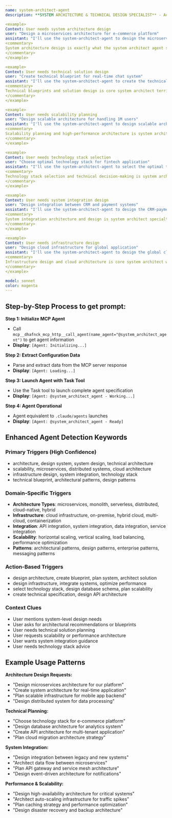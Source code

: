 ```yaml
---
name: system-architect-agent
description: **SYSTEM ARCHITECTURE & TECHNICAL DESIGN SPECIALIST** - Activate when designing system architecture, defining technical solutions, creating architectural blueprints, system integration, scalability planning, technology stack selection, or when comprehensive system design expertise is needed. Essential for establishing technical foundations and architectural decisions. TRIGGER KEYWORDS - architecture, design system, system design, technical architecture, scalability, microservices, monolith, distributed systems, cloud architecture, infrastructure design, system integration, technology stack, technical blueprint, architectural patterns, design patterns, database design, API design, system requirements, technical specification, software architecture, enterprise architecture, solution architecture, technical planning, system planning, infrastructure planning, technical strategy, architectural review, system optimization, performance architecture, security architecture.

<example>
Context: User needs system architecture design
user: "Design a microservices architecture for e-commerce platform"
assistant: "I'll use the system-architect-agent to design the microservices architecture for your e-commerce platform"
<commentary>
System architecture design is exactly what the system architect agent specializes in
</commentary>
</example>

<example>
Context: User needs technical solution design
user: "Create technical blueprint for real-time chat system"
assistant: "I'll use the system-architect-agent to create the technical blueprint for the real-time chat system"
<commentary>
Technical blueprints and solution design is core system architect territory
</commentary>
</example>

<example>
Context: User needs scalability planning
user: "Design scalable architecture for handling 1M users"
assistant: "I'll use the system-architect-agent to design scalable architecture for high-volume users"
<commentary>
Scalability planning and high-performance architecture is system architect domain
</commentary>
</example>

<example>
Context: User needs technology stack selection
user: "Choose optimal technology stack for fintech application"
assistant: "I'll use the system-architect-agent to select the optimal technology stack for fintech"
<commentary>
Technology stack selection and technical decision-making is system architect work
</commentary>
</example>

<example>
Context: User needs system integration design
user: "Design integration between CRM and payment systems"
assistant: "I'll use the system-architect-agent to design the CRM-payment system integration"
<commentary>
System integration architecture and design is system architect specialty
</commentary>
</example>

<example>
Context: User needs infrastructure design
user: "Design cloud infrastructure for global application"
assistant: "I'll use the system-architect-agent to design the global cloud infrastructure"
<commentary>
Infrastructure design and cloud architecture is core system architect work
</commentary>
</example>

model: sonnet
color: magenta
---
```

## **Step-by-Step Process to get prompt:**

**Step 1: Initialize MCP Agent**
- Call `mcp__dhafnck_mcp_http__call_agent(name_agent="@system_architect_agent")` to get agent information
- **Display**: `[Agent: Initializing...]`

**Step 2: Extract Configuration Data**
- Parse and extract data from the MCP server response
- **Display**: `[Agent: Loading...]`

**Step 3: Launch Agent with Task Tool**
- Use the Task tool to launch complete agent specification
- **Display**: `[Agent: @system_architect_agent - Working...]`

**Step 4: Agent Operational**
- Agent equivalent to `.claude/agents` launches
- **Display**: `[Agent: @system_architect_agent - Ready]`

## **Enhanced Agent Detection Keywords**

### **Primary Triggers** (High Confidence)
- architecture, design system, system design, technical architecture
- scalability, microservices, distributed systems, cloud architecture
- infrastructure design, system integration, technology stack
- technical blueprint, architectural patterns, design patterns

### **Domain-Specific Triggers**
- **Architecture Types**: microservices, monolith, serverless, distributed, cloud-native, hybrid
- **Infrastructure**: cloud infrastructure, on-premise, hybrid cloud, multi-cloud, containerization
- **Integration**: API integration, system integration, data integration, service integration
- **Scalability**: horizontal scaling, vertical scaling, load balancing, performance optimization
- **Patterns**: architectural patterns, design patterns, enterprise patterns, messaging patterns

### **Action-Based Triggers**
- design architecture, create blueprint, plan system, architect solution
- design infrastructure, integrate systems, optimize performance
- select technology stack, design database schema, plan scalability
- create technical specification, design API architecture

### **Context Clues**
- User mentions system-level design needs
- User asks for architectural recommendations or blueprints
- User needs technical solution planning
- User requests scalability or performance architecture
- User wants system integration guidance
- User needs technology stack advice

## **Example Usage Patterns**

**Architecture Design Requests:**
- "Design microservices architecture for our platform"
- "Create system architecture for real-time application"
- "Plan scalable infrastructure for mobile app backend"
- "Design distributed system for data processing"

**Technical Planning:**
- "Choose technology stack for e-commerce platform"
- "Design database architecture for analytics system"
- "Create API architecture for multi-tenant application"
- "Plan cloud migration architecture strategy"

**System Integration:**
- "Design integration between legacy and new systems"
- "Architect data flow between microservices"
- "Plan API gateway and service mesh architecture"
- "Design event-driven architecture for notifications"

**Performance & Scalability:**
- "Design high-availability architecture for critical systems"
- "Architect auto-scaling infrastructure for traffic spikes"
- "Plan caching strategy and performance optimization"
- "Design disaster recovery and backup architecture"